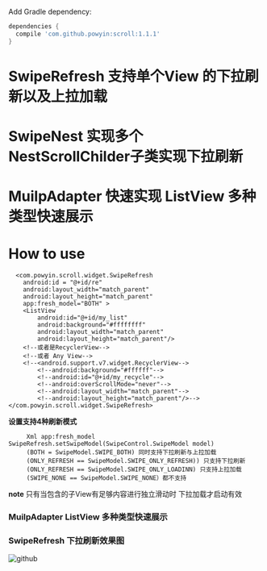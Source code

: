 Add Gradle dependency:
```gradle
dependencies {
  compile 'com.github.powyin:scroll:1.1.1'
}
```


# SwipeRefresh 支持单个View 的下拉刷新以及上拉加载
# SwipeNest 实现多个NestScrollChilder子类实现下拉刷新 
# MuilpAdapter 快速实现 ListView 多种类型快速展示 



# How to use

      <com.powyin.scroll.widget.SwipeRefresh
        android:id = "@+id/re"
        android:layout_width="match_parent"
        android:layout_height="match_parent"
        app:fresh_model="BOTH" >
        <ListView
            android:id="@+id/my_list"
            android:background="#ffffffff"
            android:layout_width="match_parent"
            android:layout_height="match_parent"/>
        <!--或者是RecyclerView-->
        <!--或者 Any View-->
        <!--<android.support.v7.widget.RecyclerView-->
            <!--android:background="#ffffff"-->
            <!--android:id="@+id/my_recycle"-->
            <!--android:overScrollMode="never"-->
            <!--android:layout_width="match_parent"-->
            <!--android:layout_height="match_parent"/>-->
    </com.powyin.scroll.widget.SwipeRefresh>
    
**设置支持4种刷新模式**   

```
     Xml app:fresh_model   SwipeRefresh.setSwipeModel(SwipeControl.SwipeModel model)
     (BOTH = SwipeModel.SWIPE_BOTH) 同时支持下拉刷新与上拉加载  
     (ONLY_REFRESH == SwipeModel.SWIPE_ONLY_REFRESH)) 只支持下拉刷新 
     (ONLY_REFRESH == SwipeModel.SWIPE_ONLY_LOADINN) 只支持上拉加载 
     (SWIPE_NONE == SwipeModel.SWIPE_NONE）都不支持
```
**note**   </tag></tag>  只有当包含的子View有足够内容进行独立滑动时 下拉加载才启动有效


### MuilpAdapter   ListView 多种类型快速展示 

### SwipeRefresh 下拉刷新效果图
![github](https://github.com/powyin/nest-scroll/blob/master/app/src/main/res/raw/refresh_pre.gif "github")  
